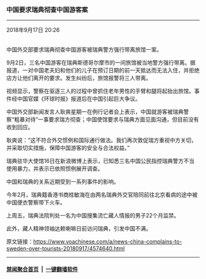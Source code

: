 ### 中国要求瑞典彻查中国游客案
------------------------

<div class="published">
 <span class="date" title="中国时间">
  <time datetime="2018-09-17T20:26:54+08:00">
   2018年9月17日 20:26
  </time>
 </span>
</div>
<br/>
<div class="wsw">
 <p>
  中国外交部要求瑞典彻查中国游客被瑞典警方强行带离旅馆一案。
 </p>
 <p>
  9月2日，三名中国游客在瑞典斯德哥尔摩市的一间旅馆被当地警方强行带离。据报道，一对中国老夫妇和他们的儿子在预订日期的前一天抵达而无法入住，并拒绝店方让他们离开的要求。发生纠纷后，旅馆报警将三人带离。
 </p>
 <p>
  视频显示，警察在驱逐三人的过程中曾抓住老年男性的手臂和腿将起抬出旅馆。事件经中国官媒《环球时报》报道后在中国引起巨大争议。
 </p>
 <p>
  中国外交部新闻发言人耿爽星期一在例行记者会上表示，中国就游客被瑞典警察“粗暴对待”一事要求瑞方彻查；中国使馆要求与瑞典方面见面沟通，但目前没有收到回应。
 </p>
 <p>
  耿爽说：“这不符合外交惯例和国际通行做法。我们再次敦促瑞方重视中方关切，并采取切实措施，保障中国游客的安全与合法权益。”
 </p>
 <p>
  瑞典驻华大使馆16日在新浪微博上表示，已知悉三名中国公民指控瑞典警方不当使用暴力，并表示已依照惯例展开调查。
 </p>
 <p>
  中国和瑞典的关系近期受到一系列事件的影响。
 </p>
 <p>
  今年2月，瑞典籍香港书商桂敏海在由两名瑞典外交官陪同前往北京看病的途中被中国便衣警察带下火车。
 </p>
 <p>
  上周五，瑞典法院判处一名为中国搜集流亡藏人情报的男子22个月监禁。
 </p>
 <p>
  此外，藏人精神领袖达赖喇嘛日前访问瑞典，引发中国不满。
 </p>
</div>

原文链接：https://www.voachinese.com/a/news-china-complains-to-sweden-over-tourists-20180917/4574640.html


------------------------
#### [禁闻聚合首页](https://github.com/gfw-breaker/banned-news/blob/master/README.md) &nbsp;|&nbsp;  [一键翻墙软件](https://github.com/gfw-breaker/nogfw/blob/master/README.md)